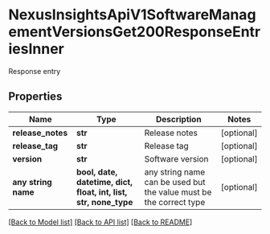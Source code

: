 # NexusInsightsApiV1SoftwareManagementVersionsGet200ResponseEntriesInner

Response entry

## Properties
Name | Type | Description | Notes
------------ | ------------- | ------------- | -------------
**release_notes** | **str** | Release notes | [optional] 
**release_tag** | **str** | Release tag | [optional] 
**version** | **str** | Software version | [optional] 
**any string name** | **bool, date, datetime, dict, float, int, list, str, none_type** | any string name can be used but the value must be the correct type | [optional]

[[Back to Model list]](../README.md#documentation-for-models) [[Back to API list]](../README.md#documentation-for-api-endpoints) [[Back to README]](../README.md)


